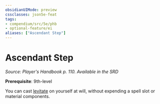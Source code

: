 ```yaml
---
obsidianUIMode: preview
cssclasses: json5e-feat
tags:
- compendium/src/5e/phb
- optional-feature/ei
aliases: ["Ascendant Step"]
---
```

# Ascendant Step
*Source: Player's Handbook p. 110. Available in the <span title='Systems Reference Document (5.1)'>SRD</span>*  

**Prerequisite**: 9th-level

You can cast [levitate](2-Mechanics/CLI/spells/levitate.md) on yourself at will, without expending a spell slot or material components.